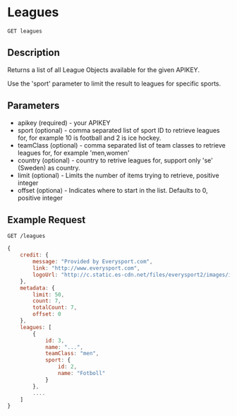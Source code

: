 # Leagues

    GET leagues

## Description
Returns a list of all League Objects available for the given APIKEY. 

Use the 'sport' parameter to limit the result to leagues for specific sports.     

## Parameters
* apikey (required) - your APIKEY
* sport (optional) - comma separated list of sport ID to retrieve leagues for, for example 10 is football and 2 is ice hockey. 
* teamClass (optional) - comma separated list of team classes to retrieve leagues for, for example 'men,women'
* country (optional) - country to retrive leagues for, support only 'se' (Sweden) as country.
* limit (optional) - Limits the number of items trying to retrieve, positive integer
* offset (optiona) - Indicates where to start in the list. Defaults to 0, positive integer

## Example Request
```
GET /leagues
```

```javascript	
{
    credit: {
        message: "Provided by Everysport.com",
        link: "http://www.everysport.com",
        logoUrl: "http://c.static.es-cdn.net/files/everysport2/images/icons/event/small/everysport.png"
    },
    metadata: {
        limit: 50,
        count: 7,
        totalCount: 7,
        offset: 0
    },
    leagues: [
        {
            id: 3,
            name: "...",
            teamClass: "men",
            sport: {
            	id: 2,
            	name: "Fotboll"
            }
        },
        ....
    ]
}
